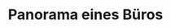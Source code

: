 ---
layout: /panorama.ect
project: '/web/projects/public/on-the-roof-of-the world'
image: 'http://hub.acherno.com/svn/na-pokriva-na-sveta/Site/Panorami/biser_magazin_final_panorama360_01.bmp'
title: 'Panorama eines Büros'
sitemap: false
---